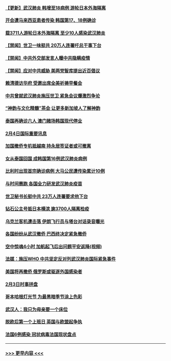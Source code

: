 #### [【更新】武汉肺炎 韩增至18病例 游轮日本外海隔离](../pages/prog202/a102758911.md?t=02051144) 
#### [开会遭马来西亚患者传染 韩国第17、18例确诊](../pages/prog202/a102769600.md?t=02051144) 
#### [载3711人游轮日本外海隔离 至少10人感染武汉肺炎](../pages/prog202/a102769538.md?t=02051144) 
#### [【禁闻】世卫一味挺共 20万人连署吁总干事下台](../pages/prog202/a102769445.md?t=02051144) 
#### [【禁闻】中共外交部发言人曝中共隐瞒疫情](../pages/prog202/a102769400.md?t=02051144) 
#### [【禁闻】应对中共威胁 美两党智库提出近百倡议](../pages/prog202/a102769357.md?t=02051144) 
#### [赖清德访华府  受邀出席全美祈祷早餐会](../pages/prog202/a102769350.md?t=02051144) 
#### [中共曾就武汉肺炎施压世卫 紧急会议爆激烈争论](../pages/prog202/a102769312.md?t=02051144) 
#### [“神韵与文化精髓”茶会 让更多新加坡人了解神韵](../pages/prog202/a102769286.md?t=02051144) 
#### [泰国再确诊六人 澳门赌场韩国现代停业](../pages/prog202/a102769239.md?t=02051144) 
#### [2月4日国际重要讯息](../pages/prog202/a102768884.md?t=02051144) 
#### [加国撤侨专机抵越南 持永居签证者或可撤离](../pages/prog202/a102768877.md?t=02051144) 
#### [女从泰国回国 成韩国第16例武汉肺炎病例](../pages/prog202/a102768669.md?t=02051144) 
#### [比利时出现首宗确诊病例 大马公民遭传染累计10例](../pages/prog202/a102768824.md?t=02051144) 
#### [与时间赛跑 各国全力研发武汉肺炎疫苗](../pages/prog202/a102768738.md?t=02051144) 
#### [世卫秘书长挺中共 23万人连署要求他下台](../pages/prog202/a102768717.md?t=02051144) 
#### [钻石公主号抵日本横滨 逾3700人隔离检疫](../pages/prog202/a102768714.md?t=02051144) 
#### [乌克兰客机遭击落 伊朗飞行员与塔台对话录音曝光](../pages/prog202/a102768645.md?t=02051144) 
#### [各国纷纷从武汉撤侨 巴西终决定紧急撤侨](../pages/prog202/a102768630.md?t=02051144) 
#### [空中惊魂4小时 加航起飞后出问题平安返降(视频)](../pages/prog202/a102768601.md?t=02051144) 
#### [法媒：施压WHO 中共坚定反对列武汉肺炎国际紧急事件](../pages/prog202/a102768584.md?t=02051144) 
#### [美国将再撤侨 俄罗斯或驱逐外国感染者](../pages/prog202/a102768247.md?t=02051144) 
#### [2月3日时事拼盘](../pages/prog202/a102768402.md?t=02051144) 
#### [哥本哈根灯光节 为最黑暗季节涂上色彩](../pages/prog202/a102768369.md?t=02051144) 
#### [武汉人：我只为母亲要一个床位](../pages/prog202/a102768250.md?t=02051144) 
#### [脱欧后第一个上班日 英国与欧盟起争执](../pages/prog202/a102768252.md?t=02051144) 
#### [法国6例感染 冠状病毒法国现状盘点](../pages/prog202/a102768157.md?t=02051144) 

----
#### [ >>> 更早内容 <<< ](../indexes/prog202-earlier.md)
